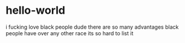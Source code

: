 # hello-world
i fucking love black people dude there are so many advantages black people have over any other race its so hard to list it
